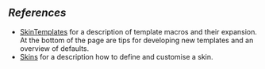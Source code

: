 ## _References_	

* [SkinTemplates](/devwiki/bin/edit/NopHttps/HOST_SUBDOMAIN-80-KATACODA_HOST/environments/katacoda/com/foswiki/System/SkinTemplates?topicparent=KatacodaCourses/Foswiki1/Templates.ScenarioStep05 "Create this topic") for a description of template macros and their expansion. At the bottom of the page are tips for developing new templates and an overview of defaults.
* [Skins](/devwiki/bin/edit/NopHttps/HOST_SUBDOMAIN-80-KATACODA_HOST/environments/katacoda/com/foswiki/System/Skins?topicparent=KatacodaCourses/Foswiki1/Templates.ScenarioStep05 "Create this topic") for a description how to define and customise a skin.